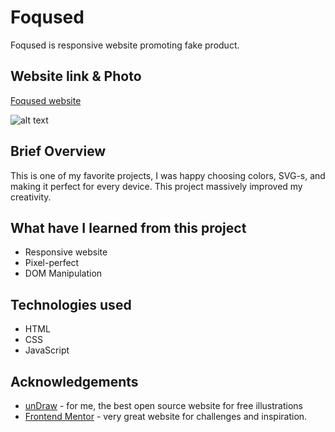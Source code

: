 # Foqused

Foqused is responsive website promoting fake product.

## Website link & Photo
[Foqused website](https://vajkke.github.io/Foqused/)


![alt text](https://i.ibb.co/Q916v4b/ezgif-1-14712f9753.gif)


## Brief Overview

This is one of my favorite projects, I was happy choosing colors, SVG-s, and making it perfect for every device. This project massively improved my creativity.


## What have I learned from this project

- Responsive website
- Pixel-perfect
- DOM Manipulation

## Technologies used

- HTML
- CSS
- JavaScript

## Acknowledgements

 - [unDraw](https://undraw.co/) - for me, the best open source website for free illustrations
 - [Frontend Mentor](https://www.frontendmentor.io/) - very great website for challenges and inspiration. 
